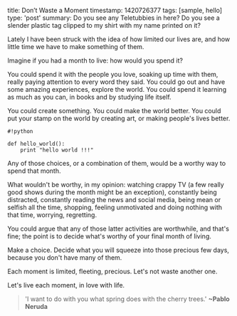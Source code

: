title: Don’t Waste a Moment
timestamp: 1420726377
tags: [sample, hello]
type: 'post'
summary: Do you see any Teletubbies in here? Do you see a slender plastic tag clipped to my shirt with my name printed on it?

Lately I have been struck with the idea of how limited our lives are, and how little time we have to make something of them.

Imagine if you had a month to live: how would you spend it?

You could spend it with the people you love, soaking up time with them, really paying attention to every word they said. You could go out and have some amazing experiences, explore the world. You could spend it learning as much as you can, in books and by studying life itself.

You could create something. You could make the world better. You could put your stamp on the world by creating art, or making people's lives better.

	#!python

	def hello_world():
		print "hello world !!!"

Any of those choices, or a combination of them, would be a worthy way to spend that month.

What wouldn't be worthy, in my opinion: watching crappy TV (a few really good shows during the month might be an exception), constantly being distracted, constantly reading the news and social media, being mean or selfish all the time, shopping, feeling unmotivated and doing nothing with that time, worrying, regretting.

You could argue that any of those latter activities are worthwhile, and that's fine; the point is to decide what's worthy of your final month of living.

Make a choice. Decide what you will squeeze into those precious few days, because you don't have many of them.

Each moment is limited, fleeting, precious. Let's not waste another one.

Let's live each moment, in love with life.

> 'I want to do with you what spring does with the cherry trees.' **~Pablo Neruda**
